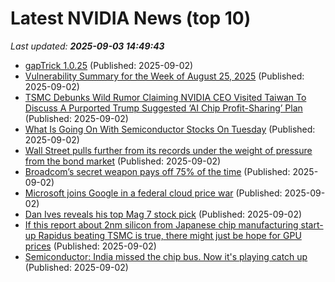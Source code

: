 # Latest NVIDIA News (top 10)
_Last updated: **2025-09-03 14:49:43**_

- [gapTrick 1.0.25](https://pypi.org/project/gapTrick/) (Published: 2025-09-02)
- [Vulnerability Summary for the Week of August 25, 2025](https://www.cisa.gov/news-events/bulletins/sb25-245) (Published: 2025-09-02)
- [TSMC Debunks Wild Rumor Claiming NVIDIA CEO Visited Taiwan To Discuss A Purported Trump Suggested ‘AI Chip Profit-Sharing’ Plan](https://wccftech.com/tsmc-debunks-wild-rumor-claiming-nvidia-ceo-visited-taiwan-to-discuss-a-purported-trump-suggested-ai-chip-profit-sharing-plan/) (Published: 2025-09-02)
- [What Is Going On With Semiconductor Stocks On Tuesday](https://biztoc.com/x/24afcb30d764edee) (Published: 2025-09-02)
- [Wall Street pulls further from its records under the weight of pressure from the bond market](https://www.bostonherald.com/2025/09/02/stock-market-bond-market-pressure/) (Published: 2025-09-02)
- [Broadcom’s secret weapon pays off 75% of the time](https://rollingout.com/2025/09/02/broadcoms-amazing-75-winning-streak/) (Published: 2025-09-02)
- [Microsoft joins Google in a federal cloud price war](https://qz.com/microsoft-cloud-deal-us-government-google) (Published: 2025-09-02)
- [Dan Ives reveals his top Mag 7 stock pick](https://biztoc.com/x/7316a0847734ba85) (Published: 2025-09-02)
- [If this report about 2nm silicon from Japanese chip manufacturing start-up Rapidus beating TSMC is true, there might just be hope for GPU prices](https://www.pcgamer.com/hardware/if-this-report-about-2nm-silicon-from-japanese-chip-manufacturing-start-up-rapidus-beating-tsmc-is-true-there-might-just-be-hope-for-gpu-prices/) (Published: 2025-09-02)
- [Semiconductor: India missed the chip bus. Now it's playing catch up](https://economictimes.indiatimes.com/industry/cons-products/electronics/semiconductor-india-missed-the-chip-bus-now-its-playing-catch-up/articleshow/123659143.cms) (Published: 2025-09-02)

